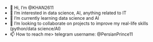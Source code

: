 - 👋 Hi, I’m @KHAN2611
- 👀 I’m interested in data science, AI, anything related to IT
- 🌱 I’m currently learning data science and AI
- 💞️ I’m looking to collaborate on projects to improve my real-life skills (python/data science/AI)
- 📫 How to reach me> telegram username: @PersianPrince11

<!---
KHAN2611/KHAN2611 is a ✨ special ✨ repository because its `README.md` (this file) appears on your GitHub profile.
You can click the Preview link to take a look at your changes.
--->
